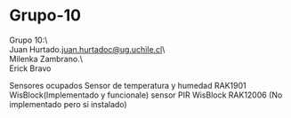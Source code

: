 # Grupo-10



Grupo 10:\\\
Juan Hurtado.<juan.hurtadoc@ug.uchile.cl>\\\
Milenka Zambrano.\\\
Erick Bravo


Sensores ocupados
Sensor de temperatura y humedad RAK1901 WisBlock(Implementado y funcionale)
sensor PIR WisBlock RAK12006 (No implementado pero si instalado)
